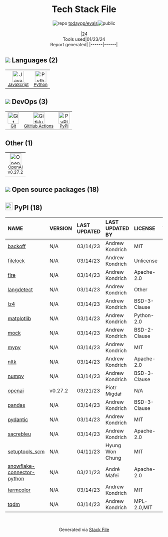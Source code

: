 <!--
&lt;--- Readme.md Snippet without images Start ---&gt;
## Tech Stack
todaypp/evals is built on the following main stack:

- [Python](https://www.python.org) – Languages
- [JavaScript](https://developer.mozilla.org/en-US/docs/Web/JavaScript) – Languages
- [GitHub Actions](https://github.com/features/actions) – Continuous Integration
- [OpenAI](https://openai.com/) – Large Language Models

Full tech stack [here](/techstack.md)

&lt;--- Readme.md Snippet without images End ---&gt;

&lt;--- Readme.md Snippet with images Start ---&gt;
## Tech Stack
todaypp/evals is built on the following main stack:

- <img width='25' height='25' src='https://img.stackshare.io/service/993/pUBY5pVj.png' alt='Python'/> [Python](https://www.python.org) – Languages
- <img width='25' height='25' src='https://img.stackshare.io/service/1209/javascript.jpeg' alt='JavaScript'/> [JavaScript](https://developer.mozilla.org/en-US/docs/Web/JavaScript) – Languages
- <img width='25' height='25' src='https://img.stackshare.io/service/11563/actions.png' alt='GitHub Actions'/> [GitHub Actions](https://github.com/features/actions) – Continuous Integration
- <img width='25' height='25' src='https://img.stackshare.io/service/48786/default_8b1119bcbb159cebebc2f6cfc9cd2e359b169d22.jpg' alt='OpenAI'/> [OpenAI](https://openai.com/) – Large Language Models

Full tech stack [here](/techstack.md)

&lt;--- Readme.md Snippet with images End ---&gt;
-->
<div align="center">

# Tech Stack File
![](https://img.stackshare.io/repo.svg "repo") [todaypp/evals](https://github.com/todaypp/evals)![](https://img.stackshare.io/public_badge.svg "public")
<br/><br/>
|24<br/>Tools used|01/23/24 <br/>Report generated|
|------|------|
</div>

## <img src='https://img.stackshare.io/languages.svg'/> Languages (2)
<table><tr>
  <td align='center'>
  <img width='36' height='36' src='https://img.stackshare.io/service/1209/javascript.jpeg' alt='JavaScript'>
  <br>
  <sub><a href="https://developer.mozilla.org/en-US/docs/Web/JavaScript">JavaScript</a></sub>
  <br>
  <sub></sub>
</td>

<td align='center'>
  <img width='36' height='36' src='https://img.stackshare.io/service/993/pUBY5pVj.png' alt='Python'>
  <br>
  <sub><a href="https://www.python.org">Python</a></sub>
  <br>
  <sub></sub>
</td>

</tr>
</table>

## <img src='https://img.stackshare.io/devops.svg'/> DevOps (3)
<table><tr>
  <td align='center'>
  <img width='36' height='36' src='https://img.stackshare.io/service/1046/git.png' alt='Git'>
  <br>
  <sub><a href="http://git-scm.com/">Git</a></sub>
  <br>
  <sub></sub>
</td>

<td align='center'>
  <img width='36' height='36' src='https://img.stackshare.io/service/11563/actions.png' alt='GitHub Actions'>
  <br>
  <sub><a href="https://github.com/features/actions">GitHub Actions</a></sub>
  <br>
  <sub></sub>
</td>

<td align='center'>
  <img width='36' height='36' src='https://img.stackshare.io/service/12572/-RIWgodF_400x400.jpg' alt='PyPI'>
  <br>
  <sub><a href="https://pypi.org/">PyPI</a></sub>
  <br>
  <sub></sub>
</td>

</tr>
</table>

## Other (1)
<table><tr>
  <td align='center'>
  <img width='36' height='36' src='https://img.stackshare.io/service/48786/default_8b1119bcbb159cebebc2f6cfc9cd2e359b169d22.jpg' alt='OpenAI'>
  <br>
  <sub><a href="https://openai.com/">OpenAI</a></sub>
  <br>
  <sub>v0.27.2</sub>
</td>

</tr>
</table>


## <img src='https://img.stackshare.io/group.svg' /> Open source packages (18)</h2>

## <img width='24' height='24' src='https://img.stackshare.io/service/12572/-RIWgodF_400x400.jpg'/> PyPI (18)

|NAME|VERSION|LAST UPDATED|LAST UPDATED BY|LICENSE|VULNERABILITIES|
|:------|:------|:------|:------|:------|:------|
|[backoff](https://pypi.org/project/backoff)|N/A|03/14/23|Andrew Kondrich |MIT|N/A|
|[filelock](https://pypi.org/project/filelock)|N/A|03/14/23|Andrew Kondrich |Unlicense|N/A|
|[fire](https://pypi.org/project/fire)|N/A|03/14/23|Andrew Kondrich |Apache-2.0|N/A|
|[langdetect](https://pypi.org/project/langdetect)|N/A|03/14/23|Andrew Kondrich |Other|N/A|
|[lz4](https://pypi.org/project/lz4)|N/A|03/14/23|Andrew Kondrich |BSD-3-Clause|N/A|
|[matplotlib](https://pypi.org/project/matplotlib)|N/A|03/14/23|Andrew Kondrich |Python-2.0|N/A|
|[mock](https://pypi.org/project/mock)|N/A|03/14/23|Andrew Kondrich |BSD-2-Clause|N/A|
|[mypy](https://pypi.org/project/mypy)|N/A|03/14/23|Andrew Kondrich |MIT|N/A|
|[nltk](https://pypi.org/project/nltk)|N/A|03/14/23|Andrew Kondrich |Apache-2.0|N/A|
|[numpy](https://pypi.org/project/numpy)|N/A|03/14/23|Andrew Kondrich |BSD-3-Clause|N/A|
|[openai](https://pypi.org/project/openai)|v0.27.2|03/21/23|Piotr Migdał |N/A|N/A|
|[pandas](https://pypi.org/project/pandas)|N/A|03/14/23|Andrew Kondrich |BSD-3-Clause|N/A|
|[pydantic](https://pypi.org/project/pydantic)|N/A|03/14/23|Andrew Kondrich |MIT|N/A|
|[sacrebleu](https://pypi.org/project/sacrebleu)|N/A|03/14/23|Andrew Kondrich |Apache-2.0|N/A|
|[setuptools_scm](https://pypi.org/project/setuptools_scm)|N/A|04/11/23|Hyung Won Chung |MIT|N/A|
|[snowflake-connector-python](https://pypi.org/project/snowflake-connector-python)|N/A|03/21/23|André Mafei |Apache-2.0|N/A|
|[termcolor](https://pypi.org/project/termcolor)|N/A|03/14/23|Andrew Kondrich |MIT|N/A|
|[tqdm](https://pypi.org/project/tqdm)|N/A|03/14/23|Andrew Kondrich |MPL-2.0,MIT|N/A|

<br/>
<div align='center'>

Generated via [Stack File](https://github.com/marketplace/stack-file)

